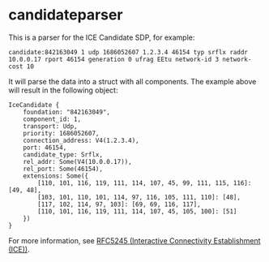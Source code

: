 # candidateparser

This is a parser for the ICE Candidate SDP, for example:

    candidate:842163049 1 udp 1686052607 1.2.3.4 46154 typ srflx raddr 10.0.0.17 rport 46154 generation 0 ufrag EEtu network-id 3 network-cost 10

It will parse the data into a struct with all components. The example above will result in the following object:

    IceCandidate {
        foundation: "842163049",
        component_id: 1,
        transport: Udp,
        priority: 1686052607,
        connection_address: V4(1.2.3.4),
        port: 46154,
        candidate_type: Srflx,
        rel_addr: Some(V4(10.0.0.17)),
        rel_port: Some(46154),
        extensions: Some({
            [110, 101, 116, 119, 111, 114, 107, 45, 99, 111, 115, 116]: [49, 48],
            [103, 101, 110, 101, 114, 97, 116, 105, 111, 110]: [48],
            [117, 102, 114, 97, 103]: [69, 69, 116, 117],
            [110, 101, 116, 119, 111, 114, 107, 45, 105, 100]: [51]
        })
    }

For more information, see [RFC5245 (Interactive Connectivity Establishment (ICE))](https://tools.ietf.org/html/rfc5245).
